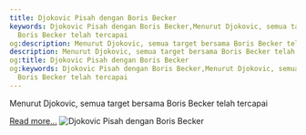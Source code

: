 ```yaml
---
title: Djokovic Pisah dengan Boris Becker
keywords: Djokovic Pisah dengan Boris Becker,Menurut Djokovic, semua target bersama
  Boris Becker telah tercapai
og:description: Menurut Djokovic, semua target bersama Boris Becker telah tercapai
description: Menurut Djokovic, semua target bersama Boris Becker telah tercapai
og:title: Djokovic Pisah dengan Boris Becker
og:keywords: Djokovic Pisah dengan Boris Becker,Menurut Djokovic, semua target bersama
  Boris Becker telah tercapai
---
```


Menurut Djokovic, semua target bersama Boris Becker telah tercapai

[Read more...](https://www.sportourism.id/post/5857/djokovic-pisah-dengan-boris-becker "Djokovic Pisah dengan Boris Becker")
![Djokovic Pisah dengan Boris Becker](https://services.sportourism.id/fileload/novakjpg-oKEl.jpg "Djokovic Pisah dengan Boris Becker")